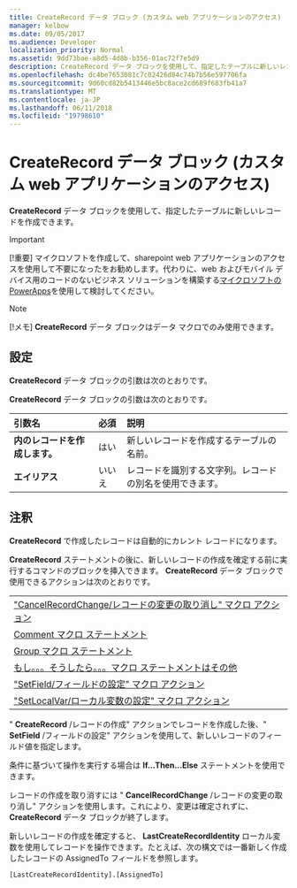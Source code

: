 ```yaml
---
title: CreateRecord データ ブロック (カスタム web アプリケーションのアクセス)
manager: kelbow
ms.date: 09/05/2017
ms.audience: Developer
localization_priority: Normal
ms.assetid: 9dd73bae-a8d5-4d8b-b356-01ac72f7e5d9
description: CreateRecord データ ブロックを使用して、指定したテーブルに新しいレコードを作成できます。
ms.openlocfilehash: dc4be7653081c7c02426d84c74b7b56e597706fa
ms.sourcegitcommit: 9d60cd82b5413446e5bc8ace2cd689f683fb41a7
ms.translationtype: MT
ms.contentlocale: ja-JP
ms.lasthandoff: 06/11/2018
ms.locfileid: "19798610"
---
```

# <a name="createrecord-data-block-access-custom-web-app"></a>CreateRecord データ ブロック (カスタム web アプリケーションのアクセス)

**CreateRecord** データ ブロックを使用して、指定したテーブルに新しいレコードを作成できます。 
  
> [!IMPORTANT]
> [!重要] マイクロソフトを作成して、sharepoint web アプリケーションのアクセスを使用して不要になったをお勧めします。代わりに、web およびモバイル デバイス用のコードのないビジネス ソリューションを構築する[マイクロソフトの PowerApps](https://powerapps.microsoft.com/en-us/)を使用して検討してください。 
  
> [!NOTE]
> [!メモ] **CreateRecord** データ ブロックはデータ マクロでのみ使用できます。 
  
## <a name="setting"></a>設定

**CreateRecord** データ ブロックの引数は次のとおりです。 
  
**CreateRecord** データ ブロックの引数は次のとおりです。 
  
|**引数名**|**必須**|**説明**|
|:-----|:-----|:-----|
|**内のレコードを作成します。** <br/> |はい  <br/> |新しいレコードを作成するテーブルの名前。  <br/> |
|**エイリアス** <br/> |いいえ  <br/> |レコードを識別する文字列。レコードの別名を使用できます。  <br/> |
   
## <a name="remarks"></a>注釈

**CreateRecord** で作成したレコードは自動的にカレント レコードになります。 
  
**CreateRecord** ステートメントの後に、新しいレコードの作成を確定する前に実行するコマンドのブロックを挿入できます。 **CreateRecord** データ ブロックで使用できるアクションは次のとおりです。 
  
||
|:-----|
|["CancelRecordChange/レコードの変更の取り消し" マクロ アクション](cancelrecordchange-macro-action-access-custom-web-app.md) <br/> |
|[Comment マクロ ステートメント](comment-macro-block-access-custom-web-app.md) <br/> |
|[Group マクロ ステートメント](group-macro-block-access-custom-web-app.md) <br/> |
|[もし。。。そうしたら。。。マクロ ステートメントはその他](ifthenelse-macro-block-access-custom-web-app.md) <br/> |
|["SetField/フィールドの設定" マクロ アクション](setfield-macro-action-access-custom-web-app.md) <br/> |
|["SetLocalVar/ローカル変数の設定" マクロ アクション](setlocalvar-macro-action-access-custom-web-app.md) <br/> |
   
" **CreateRecord** /レコードの作成" アクションでレコードを作成した後、" **SetField** /フィールドの設定" アクションを使用して、新しいレコードのフィールド値を指定します。 
  
条件に基づいて操作を実行する場合は **If...Then...Else** ステートメントを使用できます。 
  
レコードの作成を取り消すには " **CancelRecordChange** /レコードの変更の取り消し" アクションを使用します。これにより、変更は確定されずに、 **CreateRecord** データ ブロックが終了します。 
  
新しいレコードの作成を確定すると、 **LastCreateRecordIdentity** ローカル変数を使用してレコードを操作できます。たとえば、次の構文では一番新しく作成したレコードの AssignedTo フィールドを参照します。 
  
`[LastCreateRecordIdentity].[AssignedTo]`


